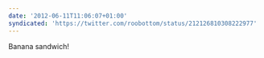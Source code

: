 ```yaml
---
date: '2012-06-11T11:06:07+01:00'
syndicated: 'https://twitter.com/roobottom/status/212126810308222977'
---
```

Banana sandwich!
